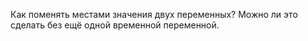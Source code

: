 Как поменять местами значения двух переменных? Можно ли это сделать без ещё одной временной переменной.
